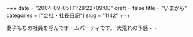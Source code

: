 +++
date = "2004-09-05T11:28:22+09:00"
draft = false
title = "いまから"
categories = ["会社・社長日記"]
slug = "1142"
+++

妻子もちの社員を呼んでホームパーティです。
大荒れの予感・・
